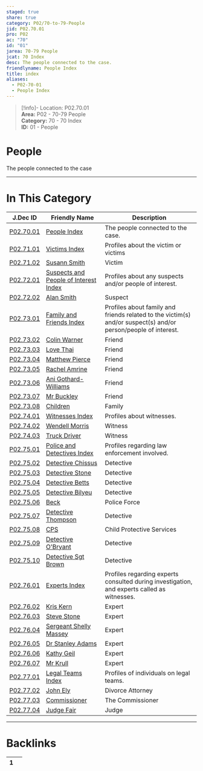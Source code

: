 ```yaml
---  
staged: true  
share: true  
category: P02/70-to-79-People  
jid: P02.70.01  
pro: P02  
ac: "70"  
id: "01"  
jarea: 70-79 People  
jcat: 70 Index  
desc: The people connected to the case.  
friendlyname: People Index  
title: index  
aliases:  
  - P02-70-01  
  - People Index  
---  
```

>[!info]- Location: P02.70.01  
>**Area:** P02 - 70-79 People  
>**Category:** 70 - 70 Index  
>**ID:** 01 - People  
  
# People  
  
The people connected to the case  
  
  
  
---  
# In This Category  
  
| J.Dec ID                                                                                                          | Friendly Name                                                                                                                         | Description                                                                                                    |  
| ----------------------------------------------------------------------------------------------------------------- | ------------------------------------------------------------------------------------------------------------------------------------- | -------------------------------------------------------------------------------------------------------------- |  
| [P02.70.01](index.md)                                            | [People Index](index.md)                                                             | The people connected to the case.                                                                              |  
| [P02.71.01](./71-Victims/index.md)                                 | [Victims Index](./71-Victims/index.md)                                                 | Profiles about the victim or victims                                                                           |  
| [P02.71.02](./71-Victims/02-Susann-Smith.md)                       | [Susann Smith](./71-Victims/02-Susann-Smith.md)                                        | Victim                                                                                                         |  
| [P02.72.01](./72-Suspects-and-People-of-Interest/index.md)         | [Suspects and People of Interest Index](./72-Suspects-and-People-of-Interest/index.md) | Profiles about any suspects and/or people of interest.                                                         |  
| [P02.72.02](./72-Suspects-and-People-of-Interest/02-Alan-Smith.md) | [Alan Smith](./72-Suspects-and-People-of-Interest/02-Alan-Smith.md)                    | Suspect                                                                                                        |  
| [P02.73.01](./73-Family-and-Friends/index.md)                      | [Family and Friends Index](./73-Family-and-Friends/index.md)                           | Profiles about family and friends related to the victim(s) and/or suspect(s) and/or person/people of interest. |  
| [P02.73.02](./73-Family-and-Friends/02-Colin-Warner.md)            | [Colin Warner](./73-Family-and-Friends/02-Colin-Warner.md)                             | Friend                                                                                                         |  
| [P02.73.03](./73-Family-and-Friends/03-Love-Thai.md)               | [Love Thai](./73-Family-and-Friends/03-Love-Thai.md)                                   | Friend                                                                                                         |  
| [P02.73.04](./73-Family-and-Friends/04-Matthew-Pierce.md)          | [Matthew Pierce](./73-Family-and-Friends/04-Matthew-Pierce.md)                         | Friend                                                                                                         |  
| [P02.73.05](./73-Family-and-Friends/05-Rachel-Amrine.md)           | [Rachel Amrine](./73-Family-and-Friends/05-Rachel-Amrine.md)                           | Friend                                                                                                         |  
| [P02.73.06](./73-Family-and-Friends/06-Ani-Gothard-Williams.md)    | [Ani Gothard-Williams](./73-Family-and-Friends/06-Ani-Gothard-Williams.md)             | Friend                                                                                                         |  
| [P02.73.07](./73-Family-and-Friends/07-Mr-Buckley.md)              | [Mr Buckley](./73-Family-and-Friends/07-Mr-Buckley.md)                                 | Friend                                                                                                         |  
| [P02.73.08](./73-Family-and-Friends/08-Children.md)                | [Children](./73-Family-and-Friends/08-Children.md)                                     | Family                                                                                                         |  
| [P02.74.01](./74-Witnesses/index.md)                               | [Witnesses Index](./74-Witnesses/index.md)                                             | Profiles about witnesses.                                                                                      |  
| [P02.74.02](./74-Witnesses/02-Wendell-Morris.md)                   | [Wendell Morris](./74-Witnesses/02-Wendell-Morris.md)                                  | Witness                                                                                                        |  
| [P02.74.03](./74-Witnesses/03-Truck-Driver.md)                     | [Truck Driver](./74-Witnesses/03-Truck-Driver.md)                                      | Witness                                                                                                        |  
| [P02.75.01](./75-Police-and-Detectives/index.md)                   | [Police and Detectives Index](./75-Police-and-Detectives/index.md)                     | Profiles regarding law enforcement involved.                                                                   |  
| [P02.75.02](./75-Police-and-Detectives/02-Detective-Chissus.md)    | [Detective Chissus](./75-Police-and-Detectives/02-Detective-Chissus.md)                | Detective                                                                                                      |  
| [P02.75.03](./75-Police-and-Detectives/03-Detective-Stone.md)      | [Detective Stone](./75-Police-and-Detectives/03-Detective-Stone.md)                    | Detective                                                                                                      |  
| [P02.75.04](./75-Police-and-Detectives/04-Detective-Betts.md)      | [Detective Betts](./75-Police-and-Detectives/04-Detective-Betts.md)                    | Detective                                                                                                      |  
| [P02.75.05](./75-Police-and-Detectives/05-Detective-Bilyeu.md)     | [Detective Bilyeu](./75-Police-and-Detectives/05-Detective-Bilyeu.md)                  | Detective                                                                                                      |  
| [P02.75.06](./75-Police-and-Detectives/06-Beck.md)                 | [Beck](./75-Police-and-Detectives/06-Beck.md)                                          | Police Force                                                                                                   |  
| [P02.75.07](./75-Police-and-Detectives/07-Detective-Thompson.md)   | [Detective Thompson](./75-Police-and-Detectives/07-Detective-Thompson.md)              | Detective                                                                                                      |  
| [P02.75.08](./75-Police-and-Detectives/08-CPS.md)                  | [CPS](./75-Police-and-Detectives/08-CPS.md)                                            | Child Protective Services                                                                                      |  
| [P02.75.09](./75-Police-and-Detectives/09-Detective-O%E2%80%99Bryant.md)   | [Detective O'Bryant](./75-Police-and-Detectives/09-Detective-O%E2%80%99Bryant.md)              | Detective                                                                                                      |  
| [P02.75.10](./75-Police-and-Detectives/10-Detective-Sgt-Brown.md)  | [Detective Sgt Brown](./75-Police-and-Detectives/10-Detective-Sgt-Brown.md)            | Detective                                                                                                      |  
| [P02.76.01](./76-Experts/index.md)                                 | [Experts Index](./76-Experts/index.md)                                                 | Profiles regarding experts consulted during investigation, and experts called as witnesses.                    |  
| [P02.76.02](./76-Experts/02-Kris-Kern.md)                          | [Kris Kern](./76-Experts/02-Kris-Kern.md)                                              | Expert                                                                                                         |  
| [P02.76.03](./76-Experts/03-Steve-Stone.md)                        | [Steve Stone](./76-Experts/03-Steve-Stone.md)                                          | Expert                                                                                                         |  
| [P02.76.04](./76-Experts/04-Sergeant-Shelly-Massey.md)             | [Sergeant Shelly Massey](./76-Experts/04-Sergeant-Shelly-Massey.md)                    | Expert                                                                                                         |  
| [P02.76.05](./76-Experts/05-Dr-Stanley-Adams.md)                   | [Dr Stanley Adams](./76-Experts/05-Dr-Stanley-Adams.md)                                | Expert                                                                                                         |  
| [P02.76.06](./76-Experts/06-Kathy-Geil.md)                         | [Kathy Geil](./76-Experts/06-Kathy-Geil.md)                                            | Expert                                                                                                         |  
| [P02.76.07](./76-Experts/07-Mr-Krull.md)                           | [Mr Krull](./76-Experts/07-Mr-Krull.md)                                                | Expert                                                                                                         |  
| [P02.77.01](./77-Legal-Teams/index.md)                             | [Legal Teams Index](./77-Legal-Teams/index.md)                                         | Profiles of individuals on legal teams.                                                                        |  
| [P02.77.02](./77-Legal-Teams/02-John-Ely.md)                       | [John Ely](./77-Legal-Teams/02-John-Ely.md)                                            | Divorce Attorney                                                                                               |  
| [P02.77.03](./77-Legal-Teams/03-Commissioner.md)                   | [Commissioner](./77-Legal-Teams/03-Commissioner.md)                                    | The Commissioner                                                                                               |  
| [P02.77.04](./77-Legal-Teams/04-Judge-Fair.md)                     | [Judge Fair](./77-Legal-Teams/04-Judge-Fair.md)                                        | Judge                                                                                                          |  
  
  
---  
# Backlinks  
<div><table class="dataview table-view-table"><thead class="table-view-thead"><tr class="table-view-tr-header"><th class="table-view-th"><span></span><span class="dataview small-text">1</span></th><th class="table-view-th"><span></span></th></tr></thead><tbody class="table-view-tbody"></tbody></table></div>